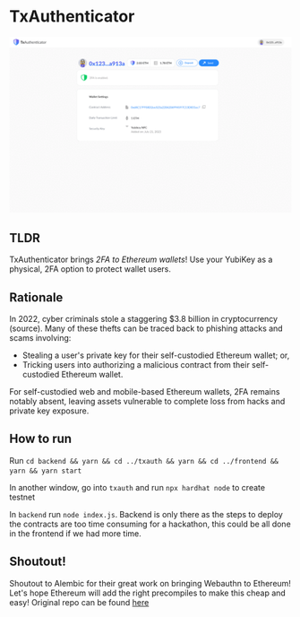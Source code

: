 # TxAuthenticator

![TxAuthenticator screenshot](txauthenticator.gif "TxAuthenticator")

## TLDR

TxAuthenticator brings _2FA to Ethereum wallets_! Use your YubiKey as a physical, 2FA option to protect wallet users.

## Rationale

In 2022, cyber criminals stole a staggering $3.8 billion in cryptocurrency (source). Many of these thefts can be traced back to phishing attacks and scams involving:

- Stealing a user's private key for their self-custodied Ethereum wallet; or,
- Tricking users into authorizing a malicious contract from their self-custodied Ethereum wallet.

For self-custodied web and mobile-based Ethereum wallets, 2FA remains notably absent, leaving assets vulnerable to complete loss from hacks and private key exposure.

## How to run

Run `cd backend && yarn && cd ../txauth && yarn && cd ../frontend && yarn && yarn start`

In another window, go into `txauth` and run `npx hardhat node` to create testnet

In `backend` run `node index.js`. Backend is only there as the steps to deploy the contracts are too time consuming for a hackathon, this could be all done in the frontend if we had more time.

## Shoutout!

Shoutout to Alembic for their great work on bringing Webauthn to Ethereum! Let's hope Ethereum will add the right precompiles to make this cheap and easy! Original repo can be found [here](https://github.com/alembic-tech/P256-verify-signature)
